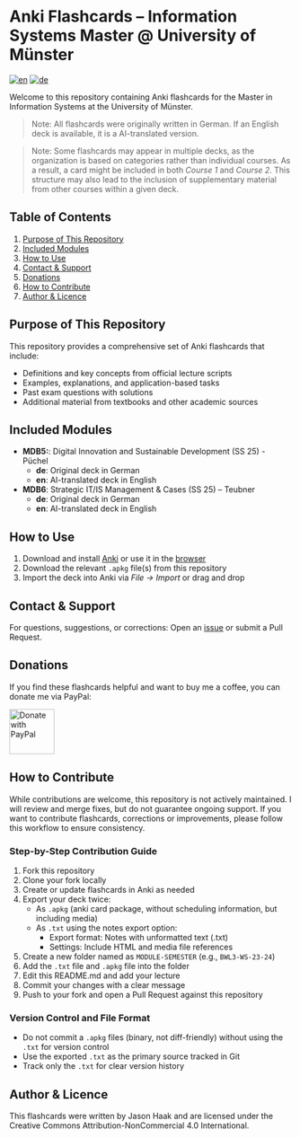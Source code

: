 # Anki Flashcards – Information Systems Master @ University of Münster
[![en](https://img.shields.io/badge/Language-en-green.svg)](https://github.com/jasonhaak/is-uni-muenster-flashcards/blob/main/README.md)
[![de](https://img.shields.io/badge/Language-de-red.svg)](https://github.com/jasonhaak/is-uni-muenster-flashcards/blob/main/README-de.md)

Welcome to this repository containing Anki flashcards for the Master in Information Systems at the University of Münster.

> Note: All flashcards were originally written in German. If an English deck is available, it is a AI-translated version.

> Note: Some flashcards may appear in multiple decks, as the organization is based on categories rather than individual courses. As a result, a card might be included in both _Course 1_ and _Course 2_. This structure may also lead to the inclusion of supplementary material from other courses within a given deck.

## Table of Contents
1. [Purpose of This Repository](#purpose-of-this-repository)
2. [Included Modules](#included-modules)
3. [How to Use](#how-to-use)
4. [Contact & Support](#contact--support)
5. [Donations](#donations)
6. [How to Contribute](#how-to-contribute)
7. [Author & Licence](#author--licence)

## Purpose of This Repository
This repository provides a comprehensive set of Anki flashcards that include:
- Definitions and key concepts from official lecture scripts
- Examples, explanations, and application-based tasks
- Past exam questions with solutions
- Additional material from textbooks and other academic sources

## Included Modules
- **MDB5:**: Digital Innovation and Sustainable Development (SS 25) - Püchel
	- **de**: Original deck in German
	- **en**: AI-translated deck in English
- **MDB6**: Strategic IT/IS Management & Cases (SS 25) – Teubner
	- **de**: Original deck in German
	- **en**: AI-translated deck in English

## How to Use
1. Download and install [Anki](https://apps.ankiweb.net/#downloads) or use it in the [browser](https://ankiweb.net/about)
2. Download the relevant `.apkg` file(s) from this repository
3. Import the deck into Anki via *File → Import* or drag and drop

## Contact & Support
For questions, suggestions, or corrections: Open an [issue](https://github.com/jasonhaak/is-uni-muenster-flashcards/issues) or submit a Pull Request.

## Donations
If you find these flashcards helpful and want to buy me a coffee, you can donate me via PayPal:

<a href="https://www.paypal.com/paypalme/jasonhaak01">
  <img src="https://raw.githubusercontent.com/stefan-niedermann/paypal-donate-button/master/paypal-donate-button.png" alt="Donate with PayPal" height="80"/>
</a>

## How to Contribute
While contributions are welcome, this repository is not actively maintained. I will review and merge fixes, but do not guarantee ongoing support. If you want to contribute flashcards, corrections or improvements, please follow this workflow to ensure consistency.

### Step-by-Step Contribution Guide
1. Fork this repository
2. Clone your fork locally
3. Create or update flashcards in Anki as needed
4. Export your deck twice:
   - As `.apkg` (anki card package, without scheduling information, but including media)
   - As `.txt` using the notes export option:
     - Export format: Notes with unformatted text (.txt)
     - Settings: Include HTML and media file references
5. Create a new folder named as `MODULE-SEMESTER` (e.g., `BWL3-WS-23-24`)
6. Add the `.txt` file and `.apkg` file into the folder
7. Edit this README.md and add your lecture
8. Commit your changes with a clear message
9. Push to your fork and open a Pull Request against this repository

### Version Control and File Format
- Do not commit a `.apkg` files (binary, not diff-friendly) without using the `.txt` for version control
- Use the exported `.txt` as the primary source tracked in Git
- Track only the `.txt` for clear version history

## Author & Licence
This flashcards were written by Jason Haak and are licensed under the Creative Commons Attribution-NonCommercial 4.0 International.
